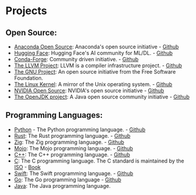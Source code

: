 # Projects
## Open Source:
- [Anaconda Open Source](https://www.anaconda.com/open-source): Anaconda's 
open source initiative - [Github](https://github.com/anaconda)
- [Hugging Face](https://huggingface.co): Hugging Face's AI community for ML/DL. - [Github](https://github.com/huggingface)
- [Conda-Forge](https://conda-forge.org/): Community driven initiative. -
 [Github](https://github.com/conda-forge)
- [The LLVM Project](https://llvm.org/#:~:text=LLVM%20Overview,full%20name%20of%20the%20project.): 
LLVM is a compiler infrastructure project. - [Github](https://github.com/llvm)
- [The GNU Project](https://www.gnu.org/home.en.html): An open source initiative from the Free
Software Foundation.
- [The Linux Kernel](https://www.kernel.org/category/about.html): A mirror of the Unix operating system. - 
[Github](https://github.com/torvalds/linux)
- [NVIDIA Open Source](https://developer.nvidia.com/open-source): NVIDIA's open source initiative - 
[Github](https://github.com/NVIDIA)
- [The OpenJDK project](https://openjdk.org): A Java open source community initiative - 
[Github](https://github.com/openjdk)

## Programming Languages:
- [Python](https://www.python.org/about/) - The Python programming language. - [Github](https://github.com/python)
- [Rust](https://www.rust-lang.org/): The Rust programming language. - [Github](https://github.com/rust-lang)
- [Zig](https://ziglang.org/): The Zig programming language. - [Github](https://github.com/ziglang)
- [Mojo](https://www.modular.com/mojo): The Mojo programming language. - [Github](https://github.com/modular/mojo)
- [C++](https://isocpp.org/): The C++ programming language. - [Github](https://github.com/cplusplus)
- [C](https://www.open-std.org/jtc1/sc22/wg14/): The C programming language. The C standard is maintained by the
[ISO](https://www.iso.org/standard/82075.html) - [Book](https://www.amazon.com/gp/aw/d/0131103628/ref=dp_ob_neva_mobile)
- [Swift](https://swift.org/): The Swift programming language. - [Github](https://github.com/swiftlang/swift)
- [Go](https://go.dev/): The Go programming language - [Github](https://github.com/golang)
- [Java](https://www.java.com/en/): The Java programming language. 



